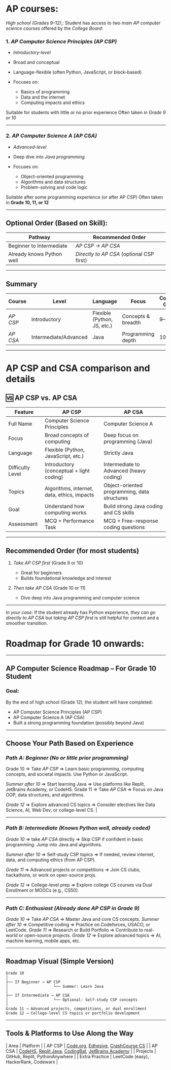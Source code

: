 # AP courses:


*High school (Grades 9–12)*,: 
    Student has access to *two main AP computer science courses* offered by the *College Board*:

### 1. *AP Computer Science Principles (AP CSP)*

- *Introductory-level*
* Broad and conceptual
* Language-flexible (often Python, JavaScript, or block-based)
* Focuses on:

  * Basics of programming
  * Data and the internet
  * Computing impacts and ethics

Suitable for students with little or no prior experience
Often taken in *Grade 9 or 10*

---

### 2. *AP Computer Science A (AP CSA)*

* *Advanced-level*
* Deep dive into *Java programming*
* Focuses on:

  * Object-oriented programming
  * Algorithms and data structures
  * Problem-solving and code logic

Suitable after some programming experience (or after AP CSP)
Often taken in **Grade 10, 11, or 12**

---

## Optional Order (Based on Skill):

| Pathway                   | Recommended Order                         |
| ------------------------- | ----------------------------------------- |
| Beginner to Intermediate  | *AP CSP → AP CSA*                         |
| Already knows Python well | *Directly to AP CSA* (optional CSP first) |

---

## Summary

| Course   | Level                 | Language                    | Focus              | Common Grade |
| -------- | --------------------- | --------------------------- | ------------------ | ------------ |
| *AP CSP* | Introductory          | Flexible (Python, JS, etc.) | Concepts & breadth | 9–10         |
| *AP CSA* | Intermediate/Advanced | Java                        | Programming depth  | 10–12        |

---
# AP CSP and CSA comparison and details

## 🆚 AP CSP vs. AP CSA

| Feature          | **AP CSP**                                  | **AP CSA**                                   |
| ---------------- | ------------------------------------------- | -------------------------------------------- |
| Full Name        | Computer Science Principles                 | Computer Science A                           |
| Focus            | Broad concepts of computing                 | Deep focus on programming (Java)             |
| Language         | Flexible (Python, JavaScript, etc.)         | Strictly Java                                |
| Difficulty Level | Introductory (conceptual + light coding)    | Intermediate to Advanced (heavy coding)      |
| Topics           | Algorithms, internet, data, ethics, impacts | Object-oriented programming, data structures |
| Goal             | Understand how computing works              | Build strong Java coding and CS skills       |
| Assessment       | MCQ + Performance Task                      | MCQ + Free-response coding questions         |

---

##  Recommended Order (for most students)

1. *Take AP CSP first* (Grade 9 or 10)

   * Great for beginners
   * Builds foundational knowledge and interest

2. *Then take AP CSA* (Grade 10 or 11)

   * Dive deep into Java programming and computer science

---

*In your case:*
If the student already has Python experience, *they can go directly to AP CSA* but *taking AP CSP first* is 
still helpful for context and a smoother transition.


# Roadmap for Grade 10 onwards:

---

## AP Computer Science Roadmap – For Grade 10 Student

### Goal:

By the end of high school (Grade 12), the student will have completed:

*  AP Computer Science Principles (AP CSP)
*  AP Computer Science A (AP CSA)
*  Built a strong programming foundation (possibly beyond Java)

---

## Choose Your Path Based on Experience

### *Path A: Beginner (No or little prior programming)*

Grade 10 =>   Take *AP CSP* => Learn basic programming, computing concepts, and societal impacts. 
                           Use Python or JavaScript.

*Summer after 10* => Start learning Java => Use platforms like Replit, JetBrains Academy, or CodeHS.
Grade 11  => Take *AP CSA*  => Focus on Java OOP, data structures, and algorithms.

*Grade 12*  => Explore advanced CS topics => Consider electives like Data Science, AI, Web Dev, or college-level CS.                      |

---

### *Path B: Intermediate (Knows Python well, already coded)*

*Grade 10* => take *AP CSA* directly =>  Skip CSP if confident in basic programming. Jump into Java and
                                         algorithms.

*Summer after 10* => Self-study CSP topics => If needed, review internet, data, and computing ethics 
                                              (from AP CSP).

*Grade 11* => Advanced projects or competitions =>  Join CS clubs, hackathons, or work on open-source projs.

*Grade 12* => College-level prep => Explore college CS courses via Dual Enrollment or MOOCs (e.g., CS50).

---

### *Path C: Enthusiast (Already done AP CSP in Grade 9)*

*Grade 10* => Take *AP CSA* =>  Master Java and core CS concepts.
*Summer after 10* => Competitive coding  => Practice on Codeforces, USACO, or LeetCode.
*Grade 11* => Research or Build Portfolio => Contribute to real-world or open-source projects.
*Grade 12* => Explore advanced topics => AI, machine learning, mobile apps, etc.

---

## Roadmap Visual (Simple Version)

```
Grade 10
│
├── If Beginner → AP CSP
│                    └── Summer: Learn Java
│
├── If Intermediate → AP CSA
│                    └── Optional: Self-study CSP concepts
│
Grade 11 → Advanced projects, competitions, or dual enrollment
Grade 12 → College-level CS topics or portfolio development
```

---

## Tools & Platforms to Use Along the Way

| Area           | Platform                                                                                                                                                                |
| AP CSP         | [Code.org](https://code.org), [Edhesive](https://www.edhesive.com/), [CrashCourse CS](https://www.youtube.com/playlist?list=PL8dPuuaLjXtOfse2ncvffeelTrqvhrz8H)         |
| AP CSA         | [CodeHS](https://codehs.com), [Replit Java](https://replit.com/learn), [CodingBat](https://codingbat.com/java), [JetBrains Academy](https://www.jetbrains.com/academy/) |
| Projects       | GitHub, Replit, PythonAnywhere                                                                                                                                          |
| Extra Practice | LeetCode (easy), HackerRank, Codewars                                                                                                                                   |
